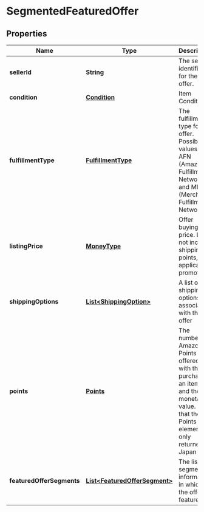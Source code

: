 
# SegmentedFeaturedOffer

## Properties
Name | Type | Description | Notes
------------ | ------------- | ------------- | -------------
**sellerId** | **String** | The seller identifier for the offer. | 
**condition** | [**Condition**](Condition.md) | Item Condition. | 
**fulfillmentType** | [**FulfillmentType**](FulfillmentType.md) | The fulfillment type for the offer. Possible values are AFN (Amazon Fulfillment Network) and MFN (Merchant Fulfillment Network). | 
**listingPrice** | [**MoneyType**](MoneyType.md) | Offer buying price. Does not include shipping, points, or applicable promotions. | 
**shippingOptions** | [**List&lt;ShippingOption&gt;**](ShippingOption.md) | A list of shipping options associated with this offer |  [optional]
**points** | [**Points**](Points.md) | The number of Amazon Points offered with the purchase of an item, and their monetary value. Note that the Points element is only returned in Japan (JP). |  [optional]
**featuredOfferSegments** | [**List&lt;FeaturedOfferSegment&gt;**](FeaturedOfferSegment.md) | The list of segment information in which the offer is featured. | 



